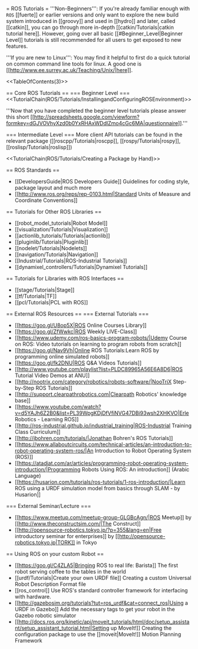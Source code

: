 = ROS Tutorials =
'''Non-Beginners''': If you're already familiar enough with `ROS` [[fuerte]] or earlier versions and only want to explore the new build system introduced in [[groovy]] and used in [[hydro]] and later, called [[catkin]], you can go through more in-depth [[catkin/Tutorials|catkin tutorial here]]. However, going over all basic [[#Beginner_Level|Beginner Level]] tutorials is still recommended for all users to get exposed to new features.

'''If you are new to Linux''': You may find it helpful to first do a quick tutorial on common command line tools for linux.  A good one is [[http://www.ee.surrey.ac.uk/Teaching/Unix/|here]].

<<TableOfContents(3)>>

== Core ROS Tutorials ==
=== Beginner Level ===
<<TutorialChain(ROS/Tutorials/InstallingandConfiguringROSEnvironment)>>

'''Now that you have completed the beginner level tutorials please answer this short [[http://spreadsheets.google.com/viewform?formkey=dGJVOVhyXzd0b0YxRHAxWDdIZmo4cGc6MA|questionnaire]].'''

=== Intermediate Level ===
More client API tutorials can be found in the relevant package ([[roscpp/Tutorials|roscpp]], [[rospy/Tutorials|rospy]], [[roslisp/Tutorials|roslisp]])

<<TutorialChain(ROS/Tutorials/Creating a Package by Hand)>>

== ROS Standards ==
 * [[DevelopersGuide|ROS Developers Guide]] Guidelines for coding style, package layout and much more
 * [[http://www.ros.org/reps/rep-0103.html|Standard Units of Measure and Coordinate Conventions]]

== Tutorials for Other ROS Libraries ==
 * [[robot_model_tutorials|Robot Model]]
 * [[visualization/Tutorials|Visualization]]
 * [[actionlib_tutorials/Tutorials|actionlib]]
 * [[pluginlib/Tutorials|Pluginlib]]
 * [[nodelet/Tutorials|Nodelets]]
 * [[navigation/Tutorials|Navigation]]
 * [[Industrial/Tutorials|ROS-Industrial Tutorials]]
 * [[dynamixel_controllers/Tutorials|Dynamixel Tutorials]]

== Tutorials for Libraries with ROS Interfaces ==
 * [[stage/Tutorials|Stage]]
 * [[tf/Tutorials|TF]]
 * [[pcl/Tutorials|PCL with ROS]]

== External ROS Resources ==
=== External Tutorials ===
 * [[https://goo.gl/U8op5X|ROS Online Courses Library]]
 * [[https://goo.gl/ZfWwkc|ROS Weekly LIVE-Class]]
 * [[https://www.udemy.com/ros-basics-program-robots/|Udemy Course on ROS: Video tutorials on learning to program robots from scratch]]
 * [[https://goo.gl/Nav9Vh|Online ROS Tutorials:Learn ROS by programming online simulated robots]]
 * [[https://goo.gl/fk2DNU|ROS Q&A Videos Tutorials]]
 * [[http://www.youtube.com/playlist?list=PLDC89965A56E6A8D6|ROS Tutorial Video Demos at ANU]]
 * [[http://nootrix.com/category/robotics/robots-software/|NooTriX Step-by-Step ROS Tutorials]]
 * [[http://support.clearpathrobotics.com|Clearpath Robotics' knowledge base]]
 * [[https://www.youtube.com/watch?v=d5YAJh6Z2B0&list=PL39WpgKDjDfVfiNVG47DBi93wsh2XHKVO|Erle Robotics - Learning ROS]]
 * [[http://ros-industrial.github.io/industrial_training|ROS-Industrial Training Class Curriculum]]
 * [[http://jbohren.com/tutorials/|Jonathan Bohren's ROS Tutorials]]
 * [[https://www.allaboutcircuits.com/technical-articles/an-introduction-to-robot-operating-system-ros/|An Introduction to Robot Operating System (ROS)]]
 * [[https://atadiat.com/ar/articles/programming-robot-operating-system-introduction/|Programming Robots Using ROS: An introduction]] (Arabic Language)
 * [[https://husarion.com/tutorials/ros-tutorials/1-ros-introduction/|Learn ROS using a URDF simulation model from basics through SLAM - by Husarion]]

=== External Seminar/Lecture ===
 * [[https://www.meetup.com/meetup-group-GLGBcAgn/|ROS Meetup]] by [[http://www.theconstructsim.com/|The Construct]]
 * [[http://opensource-robotics.tokyo.jp/?p=355&lang=en|Free introductory seminar for enterprises]] by [[http://opensource-robotics.tokyo.jp|TORK]] in Tokyo

== Using ROS on your custom Robot ==
 * [[https://goo.gl/C4ZLA5|Bringing ROS to real life: Barista]] The first robot serving coffee to the tables in the world
 * [[urdf/Tutorials|Create your own URDF file]] Creating a custom Universal Robot Description Format file
 * [[ros_control]] Use ROS's standard controller framework for interfacing with hardware.
 * [[http://gazebosim.org/tutorials?tut=ros_urdf&cat=connect_ros|Using a URDF in Gazebo]] Add the necessary tags to get your robot in the Gazebo robotic simulator
 * [[http://docs.ros.org/kinetic/api/moveit_tutorials/html/doc/setup_assistant/setup_assistant_tutorial.html|Setting up MoveIt!]] Creating the configuration package to use the [[moveit|MoveIt!]] Motion Planning Framework